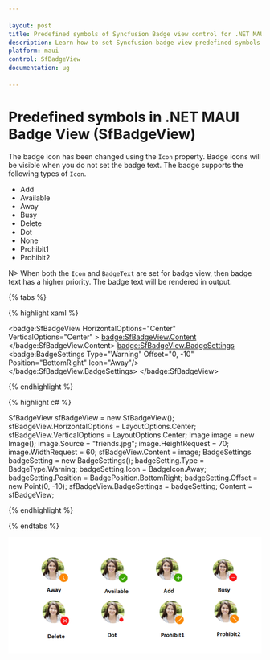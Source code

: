 ```yaml
---

layout: post
title: Predefined symbols of Syncfusion Badge view control for .NET MAUI
description: Learn how to set Syncfusion badge view predefined symbols and types of badge icons in .NET MAUI platform
platform: maui
control: SfBadgeView
documentation: ug

---
```


# Predefined symbols in .NET MAUI Badge View (SfBadgeView)

The badge icon has been changed using the `Icon` property. Badge icons will be visible when you do not set the badge text. The badge supports the following types of `Icon`.

* Add
* Available
* Away
* Busy
* Delete 
* Dot
* None
* Prohibit1
* Prohibit2

N> When both the `Icon` and `BadgeText` are set for badge view, then badge text has a higher priority. The badge text will be rendered in output.

{% tabs %}

{% highlight xaml %}

<badge:SfBadgeView  HorizontalOptions="Center" VerticalOptions="Center" >
        <badge:SfBadgeView.Content>
            <Image Source="friends.jpg" HeightRequest="70" WidthRequest="60"/>
        </badge:SfBadgeView.Content>
        <badge:SfBadgeView.BadgeSettings>
            <badge:BadgeSettings Type="Warning"  Offset="0, -10" Position="BottomRight" Icon="Away"/>
        </badge:SfBadgeView.BadgeSettings>
</badge:SfBadgeView>

{% endhighlight %}

{% highlight c# %}

 SfBadgeView sfBadgeView = new SfBadgeView();
		sfBadgeView.HorizontalOptions = LayoutOptions.Center;
		sfBadgeView.VerticalOptions = LayoutOptions.Center;
		Image image = new Image();
		image.Source = "friends.jpg";
		image.HeightRequest = 70;
		image.WidthRequest = 60;
		sfBadgeView.Content = image;
		BadgeSettings badgeSetting = new BadgeSettings();
		badgeSetting.Type = BadgeType.Warning;
		badgeSetting.Icon = BadgeIcon.Away;
		badgeSetting.Position = BadgePosition.BottomRight;
		badgeSetting.Offset = new Point(0, -10);
		sfBadgeView.BadgeSettings = badgeSetting;
		Content = sfBadgeView;
    
{% endhighlight %}

{% endtabs %}

![BadgeView Badge Icon](predefined-symbols_images/predefinedsymbols.png)

